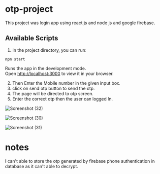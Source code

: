 # otp-project
This project was login app using react js and node js and google firebase.

## Available Scripts

1) In the project directory, you can run:

`npm start`

Runs the app in the development mode.\
Open [http://localhost:3000](http://localhost:3000) to view it in your browser.

2) Then Enter the Mobile number in the given input box.
3) click on send otp button to send the otp.
4) The page will be directed to otp screen.
5) Enter the correct otp then the user can logged In.


![Screenshot (32)](https://github.com/Sanku077/otp-project/assets/77765311/501ffa94-27a1-4116-8a14-628afd318663)

![Screenshot (30)](https://github.com/Sanku077/otp-project/assets/77765311/bfe997ac-328a-45cc-8394-412dcb751ccc)

![Screenshot (31)](https://github.com/Sanku077/otp-project/assets/77765311/3735e09e-3723-4692-9737-9854458ff444)

# notes
I can't able to store the otp generated by firebase phone authentication in database as it can't able to decrypt.
